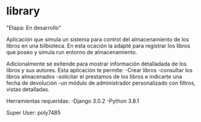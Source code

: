 # library
"Etapa: En desarrollo"


Aplicación que simula un sistema para control del almacenamiento de los libros en una bilbioteca.
En esta ocación la adapté para registrar los libros que poseo y simula run entorno de almacenamiento. 

Adicionalmente se exitende para mostrar información detalladada de los libros y sus autores. 
Esta aplicación te permite:
    -Crear libros
    -consultar los libros almacenados
    -solicitar el prestamos de los libros e indicarte una fecha de devolución
    -un módulo de administrador personalizado con filtros, vistas detalladas. 


Herramientas requeridas:
 -Django  3.0.2
 -Python 3.8.1

Super User: poly7485
